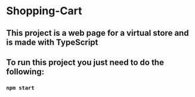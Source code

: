 # Shopping-Cart
This project is a web page for a virtual store and is made with TypeScript
---
## To run this project you just need to do the following:

### `npm start`
